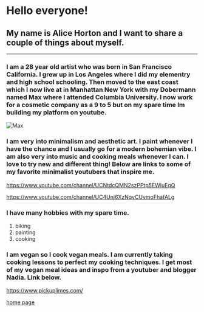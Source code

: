 # Hello everyone!
## My name is Alice Horton and I want to share a couple of things about myself.
 ---
### I am a 28 year old artist who was born in San Francisco California. I grew up in Los Angeles where I did my elementry and high school schooling. Then moved to the east coast which I now live at in  Manhattan New York with my Dobermann named Max where I attended Columbia University. I now work for a cosmetic company as a 9 to 5 but on my spare time Im building my platform on youtube.
   
   ![](https://pbs.twimg.com/profile_images/1872488399/Doberman__400x400.jpg "Max") 
   
### I am very into minimalism and aesthetic art. I paint whenever I have the chance and I usually go for a modern bohemian vibe. I am also very into music and cooking meals whenever I can. I love to try new and different thing!  Below are links to some of my favorite minimalist youtubers that inspire me.
   <https://www.youtube.com/channel/UCNtdcQMN2szPPtp5EWluEqQ>
   
   <https://www.youtube.com/channel/UC4Unj6XzNqvCUvmoFhafALg>
   
### I have many hobbies with my spare time.
   1. biking
   1. painting 
   1. cooking 
   
### I am vegan so I cook vegan meals. I am currently taking cooking lessons to perfect my cooking techniques. I get most of my vegan meal ideas and inspo from a youtuber and blogger Nadia. Link below.
  
   <https://www.pickuplimes.com/>

[home page](index.md) 
